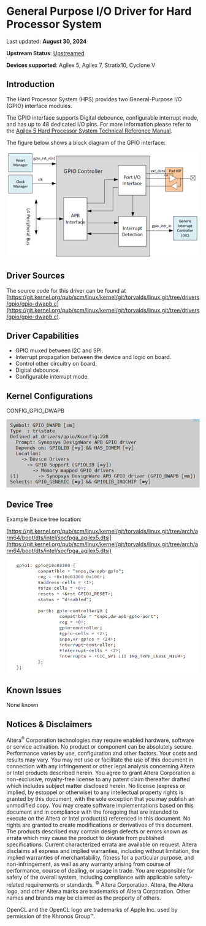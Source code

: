 # **General Purpose I/O Driver for Hard Processor System**

Last updated: **August 30, 2024** 

**Upstream Status**: [Upstreamed](https://git.kernel.org/pub/scm/linux/kernel/git/torvalds/linux.git/tree/drivers/gpio/gpio-dwapb.c)

**Devices supported**: Agilex 5, Agilex 7, Stratix10, Cyclone V

## **Introduction**

The Hard Processor System (HPS) provides two General-Purpose I/O (GPIO) interface modules.

The GPIO interface supports Digital debounce, configurable interrupt mode, and has up to 48 dedicated I/O pins. For more information please refer to the [Agilex 5 Hard Processor System Technical Reference Manual](https://www.intel.com/content/www/us/en/docs/programmable/814346).

The figure below shows a block diagram of the GPIO interface:

![a5_gpio_block_diagram](images/A5_GPIO_block_diagram.png)

## **Driver Sources**

The source code for this driver can be found at [https://git.kernel.org/pub/scm/linux/kernel/git/torvalds/linux.git/tree/drivers/gpio/gpio-dwapb.c](https://git.kernel.org/pub/scm/linux/kernel/git/torvalds/linux.git/tree/drivers/gpio/gpio-dwapb.c).

## **Driver Capabilities**

* GPIO muxed between I2C and SPI.
* Interrupt propagation between the device and logic on board.
* Control other circuitry on board.
* Digital debounce.
* Configurable interrupt mode.

## **Kernel Configurations**
 CONFIG_GPIO_DWAPB

![gpio_kconfig](images/gpio_kconfig.png)

## **Device Tree**

Example Device tree location:

[https://git.kernel.org/pub/scm/linux/kernel/git/torvalds/linux.git/tree/arch/arm64/boot/dts/intel/socfpga_agilex5.dtsi](https://git.kernel.org/pub/scm/linux/kernel/git/torvalds/linux.git/tree/arch/arm64/boot/dts/intel/socfpga_agilex5.dtsi)

![gpio_device_tree](images/gpio_device_tree.png)

## **Known Issues**

None known

## Notices & Disclaimers

Altera<sup>&reg;</sup> Corporation technologies may require enabled hardware, software or service activation.
No product or component can be absolutely secure. 
Performance varies by use, configuration and other factors.
Your costs and results may vary. 
You may not use or facilitate the use of this document in connection with any infringement or other legal analysis concerning Altera or Intel products described herein. You agree to grant Altera Corporation a non-exclusive, royalty-free license to any patent claim thereafter drafted which includes subject matter disclosed herein.
No license (express or implied, by estoppel or otherwise) to any intellectual property rights is granted by this document, with the sole exception that you may publish an unmodified copy. You may create software implementations based on this document and in compliance with the foregoing that are intended to execute on the Altera or Intel product(s) referenced in this document. No rights are granted to create modifications or derivatives of this document.
The products described may contain design defects or errors known as errata which may cause the product to deviate from published specifications.  Current characterized errata are available on request.
Altera disclaims all express and implied warranties, including without limitation, the implied warranties of merchantability, fitness for a particular purpose, and non-infringement, as well as any warranty arising from course of performance, course of dealing, or usage in trade.
You are responsible for safety of the overall system, including compliance with applicable safety-related requirements or standards. 
<sup>&copy;</sup> Altera Corporation.  Altera, the Altera logo, and other Altera marks are trademarks of Altera Corporation.  Other names and brands may be claimed as the property of others. 

OpenCL and the OpenCL logo are trademarks of Apple Inc. used by permission of the Khronos Group™. 

